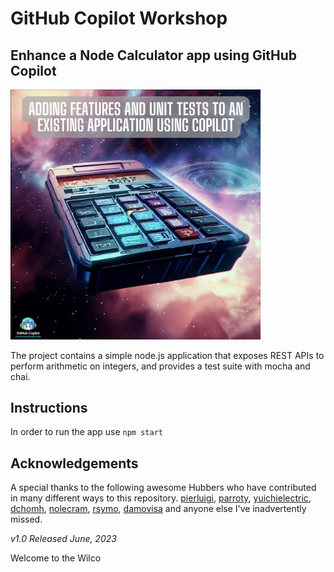 # GitHub Copilot Workshop

## Enhance a Node Calculator app using GitHub Copilot

<img width="400" alt="Node Calculator image" src="./assets/Node%20calculator%20image.png">

The project contains a simple node.js application that exposes REST APIs to perform arithmetic on integers, and provides a test suite with mocha and chai.

## Instructions 

In order to run the app use `npm start`

## Acknowledgements

A special thanks to the following awesome Hubbers who have contributed in many different ways to this repository. 
[pierluigi](https://github.com/pierluigi), [parroty](https://github.com/yuichielectric), [yuichielectric](https://github.com/yuichielectric), [dchomh](https://github.com/dchomh), [nolecram](https://github.com/nolecram), [rsymo](https://github.com/rsymo), [damovisa](https://github.com/damovisa) and anyone else I've inadvertently missed.

_v1.0 Released June, 2023_


Welcome to the Wilco 